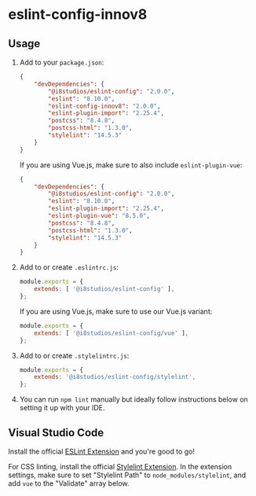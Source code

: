 # eslint-config-innov8

## Usage
1. Add to your `package.json`:
    ```json
    {
        "devDependencies": {
            "@i8studios/eslint-config": "2.0.0",
            "eslint": "8.10.0",
            "eslint-config-innov8": "2.0.0",
            "eslint-plugin-import": "2.25.4",
            "postcss": "8.4.8",
            "postcss-html": "1.3.0",
            "stylelint": "14.5.3"
        }
    }
    ```

    If you are using Vue.js, make sure to also include `eslint-plugin-vue`:
    ```json
    {
        "devDependencies": {
            "@i8studios/eslint-config": "2.0.0",
            "eslint": "8.10.0",
            "eslint-plugin-import": "2.25.4",
            "eslint-plugin-vue": "8.5.0",
            "postcss": "8.4.8",
            "postcss-html": "1.3.0",
            "stylelint": "14.5.3"
        }
    }
    ```

2. Add to or create `.eslintrc.js`:
    ```js
    module.exports = {
        extends: [ '@i8studios/eslint-config' ],
    };
    ```

    If you are using Vue.js, make sure to use our Vue.js variant:
    ```js
    module.exports = {
        extends: [ '@i8studios/eslint-config/vue' ],
    };
    ```

3. Add to or create `.stylelintrc.js`:
    ```js
    module.exports = {
        extends: '@i8studios/eslint-config/stylelint',
    };
    ```

4. You can run `npm lint` manually but ideally follow instructions below on setting it up with your IDE.

## Visual Studio Code

Install the official [ESLint Extension](https://marketplace.visualstudio.com/items?itemName=dbaeumer.vscode-eslint) and you're good to go!

For CSS linting, install the official [Stylelint Extension](https://marketplace.visualstudio.com/items?itemName=stylelint.vscode-stylelint). In the extension settings, make sure to set "Stylelint Path" to `node_modules/stylelint`, and add `vue` to the "Validate" array below.
